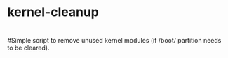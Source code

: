 # kernel-cleanup
#
#Simple script to remove unused kernel modules (if /boot/ partition needs to be cleared).
